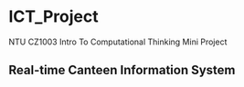 # ICT_Project
NTU CZ1003 Intro To Computational Thinking Mini Project

## Real-time Canteen Information System

